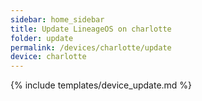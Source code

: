 ```yaml
---
sidebar: home_sidebar
title: Update LineageOS on charlotte
folder: update
permalink: /devices/charlotte/update
device: charlotte
---
```

{% include templates/device_update.md %}
